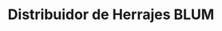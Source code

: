 ---
title: "Distribuidor de Herrajes BLUM"
url: /ciudad-de-mexico/distribuidor-de-herrajes-blum/
shop: general
---